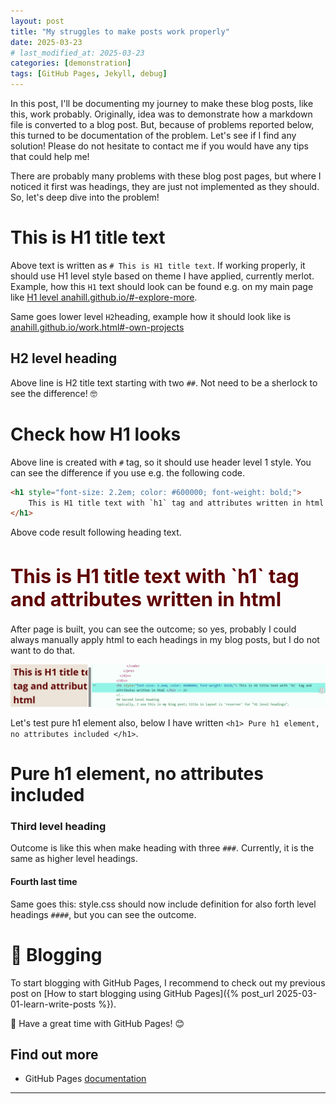 ```yaml
---
layout: post
title: "My struggles to make posts work properly"
date: 2025-03-23
# last_modified_at: 2025-03-23
categories: [demonstration]
tags: [GitHub Pages, Jekyll, debug]
---
```


In this post, I'll be documenting my journey to make these blog posts, like this, work probably. Originally, idea was to demonstrate how a markdown file is converted to a blog post. But, because of problems reported below, this turned to be documentation of the problem. Let's see if I find any solution! Please do not hesitate to contact me if you would have any tips that could help me!

There are probably many problems with these blog post pages, but where I noticed it first was headings, they are just not implemented as they should. So, let's deep dive into the problem!

# This is H1 title text
Above text is written as `# This is H1 title text`. If working properly, it should use H1 level style based on theme I have applied, currently merlot. Example, how this `H1` text should look can be found e.g. on my main page like [H1 level anahill.github.io/#-explore-more](https://anahill.github.io/#-explore-more "anahill.github.io/#-explore-more"). 

Same goes lower level `H2`heading, example how it should look like is 
[anahill.github.io/work.html#-own-projects](https://anahill.github.io/work.html#-own-projects "anahill.github.io/work.html#-own-projects")


## H2 level heading
Above line is H2 title text starting with two `##`. Not need to be a sherlock to see the difference! 🤓

# Check how H1 looks 
Above line is created with `#` tag, so it should use header level 1 style. You can see the difference if you use e.g. the following code.

```html
<h1 style="font-size: 2.2em; color: #600000; font-weight: bold;">
    This is H1 title text with `h1` tag and attributes written in html 
</h1>
```

Above code result following heading text.

<h1 style="font-size: 2.2em; color: #600000; font-weight: bold;">
This is H1 title text with `h1` tag and attributes written in html 
</h1>

After page is built, you can see the outcome; so yes, probably I could always manually apply html to each headings in my blog posts, but I do not want to do that.

![manual_h1_title](/pics/posts/manual_h1_title_outcome.png "how manually written h1 text is shown currently")

Let's test pure h1 element also, below I have written `<h1> Pure h1 element, no attributes included </h1>`.

<h1> Pure h1 element, no attributes included </h1>


<!-- 
## Second level heading
Typically, I use this in my blog post; title in layout is 'reserver' for "H1 level headings". 
-->

### Third level heading
Outcome is like this when make heading with three `###`. Currently, it is the same as higher level headings.

#### Fourth last time
Same goes this: style.css should now include definition for also forth level headings `####`, but you can see the outcome.

# 📝 Blogging
To start blogging with GitHub Pages, I recommend to check out my previous post on [How to start blogging using GitHub Pages]({% post_url 2025-03-01-learn-write-posts %}).

📝 Have a great time with GitHub Pages! 😊

## <span id="ref"> Find out more </span>
- GitHub Pages [documentation](https://pages.github.com/)

--- 
